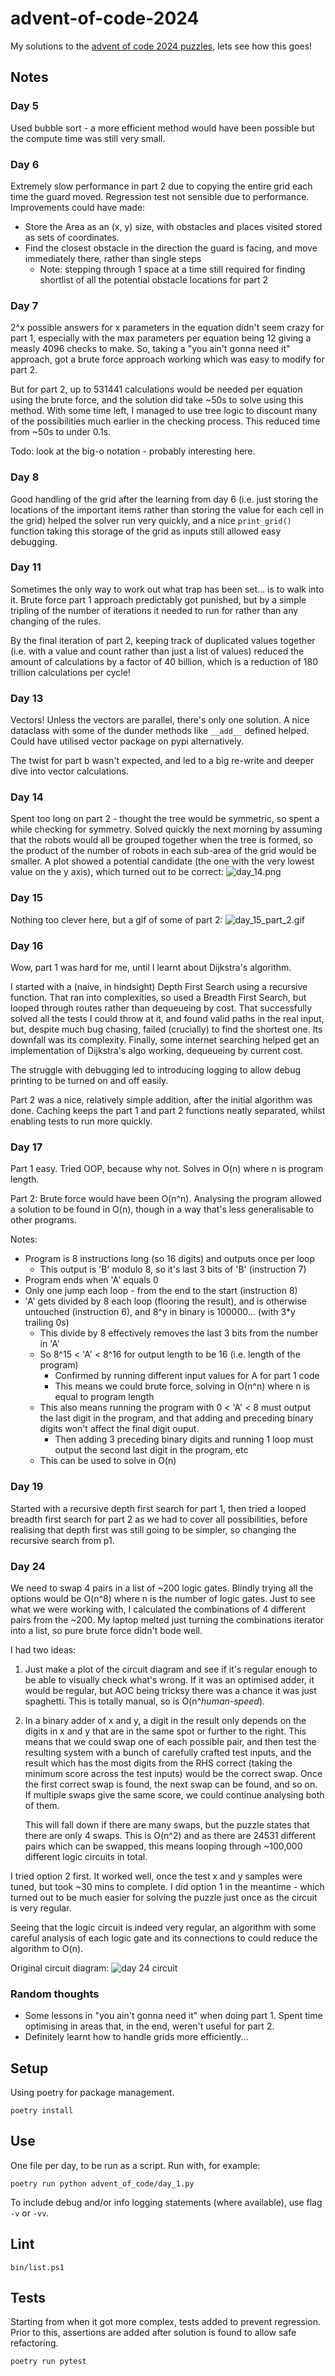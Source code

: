 # advent-of-code-2024

My solutions to the [advent of code 2024 puzzles](https://adventofcode.com/2024), lets see how this goes!

## Notes
### Day 5
Used bubble sort - a more efficient method would have been possible but the compute time was still very small.

### Day 6
Extremely slow performance in part 2 due to copying the entire grid each time the guard moved.
Regression test not sensible due to performance.
Improvements could have made:
- Store the Area as an (x, y) size, with obstacles and places visited stored as sets of coordinates.
- Find the closest obstacle in the direction the guard is facing, and move immediately there, rather than single steps
  - Note: stepping through 1 space at a time still required for finding shortlist of all the potential obstacle locations for part 2

### Day 7
2^x possible answers for x parameters in the equation didn't seem crazy for part 1,
especially with the max parameters per equation being 12 giving a measly 4096 checks to make.
So, taking a "you ain't gonna need it" approach, got a brute force approach working which was easy to modify for part 2.

But for part 2, up to 531441 calculations would be needed per equation using the brute force,
and the solution did take ~50s to solve using this method.
With some time left, I managed to use tree logic to discount many of the possibilities much earlier in the checking process.
This reduced time from ~50s to under 0.1s.

Todo: look at the big-o notation - probably interesting here.

### Day 8
Good handling of the grid after the learning from day 6
(i.e. just storing the locations of the important items rather than storing the value for each cell in the grid)
helped the solver run very quickly, and a nice `print_grid()` function taking this storage of the grid as inputs still allowed easy debugging.

### Day 11
Sometimes the only way to work out what trap has been set… is to walk into it.
Brute force part 1 approach predictably got punished, 
but by a simple tripling of the number of iterations it needed to run for rather than any changing of the rules.

By the final iteration of part 2, keeping track of duplicated values together (i.e. with a value and count rather than just a list of values) 
reduced the amount of calculations by a factor of 40 billion, which is a reduction of 180 trillion calculations per cycle!

### Day 13
Vectors! Unless the vectors are parallel, there's only one solution. 
A nice dataclass with some of the dunder methods like `__add__` defined helped.
Could have utilised vector package on pypi alternatively.

The twist for part b wasn't expected, and led to a big re-write and deeper dive into vector calculations.

### Day 14
Spent too long on part 2 - thought the tree would be symmetric, so spent a while checking for symmetry.
Solved quickly the next morning by assuming that the robots would all be grouped together when the tree is formed,
so the product of the number of robots in each sub-area of the grid would be smaller.
A plot showed a potential candidate (the one with the very lowest value on the y axis), which turned out to be correct:
![day_14.png](day_14.png)

### Day 15
Nothing too clever here, but a gif of some of part 2:
![day_15_part_2.gif](day_15.gif)

### Day 16 
Wow, part 1 was hard for me, until I learnt about Dijkstra's algorithm.

I started with a (naive, in hindsight) Depth First Search using a recursive function. 
That ran into complexities, so used a Breadth First Search, but looped through routes rather than dequeueing by cost.
That successfully solved all the tests I could throw at it, and found valid paths in the real input,
but, despite much bug chasing, failed (crucially) to find the shortest one. Its downfall was its complexity.
Finally, some internet searching helped get an implementation of Dijkstra's algo working, dequeueing by current cost.

The struggle with debugging led to introducing logging to allow debug printing to be turned on and off easily.

Part 2 was a nice, relatively simple addition, after the initial algorithm was done. 
Caching keeps the part 1 and part 2 functions neatly separated, whilst enabling tests to run more quickly.

### Day 17
Part 1 easy. Tried OOP, because why not.
Solves in O(n) where n is program length.

Part 2:
Brute force would have been O(n^n). 
Analysing the program allowed a solution to be found in O(n),
though in a way that's less generalisable to other programs.

Notes:
- Program is 8 instructions long (so 16 digits) and outputs once per loop
  - This output is 'B' modulo 8, so it's last 3 bits of 'B' (instruction 7)
- Program ends when 'A' equals 0
- Only one jump each loop - from the end to the start (instruction 8)
- 'A' gets divided by 8 each loop (flooring the result), and is otherwise untouched (instruction 6), 
 and 8^y in binary is 100000... (with 3*y trailing 0s)
  - This divide by 8 effectively removes the last 3 bits from the number in 'A'
  - So 8^15 < 'A' < 8^16 for output length to be 16 (i.e. length of the program)
    - Confirmed by running different input values for A for part 1 code
    - This means we could brute force, solving in O(n^n) where n is equal to program length 
  - This also means running the program with 0 < 'A' < 8 must output the last digit in the program,
and that adding and preceding binary digits won't affect the final digit ouput.
    - Then adding 3 preceding binary digits and running 1 loop must output the second last digit in the program, etc
  - This can be used to solve in O(n)

### Day 19
Started with a recursive depth first search for part 1, 
then tried a looped breadth first search for part 2 as we had to cover all possibilities,
before realising that depth first was still going to be simpler, so changing the recursive search from p1.

### Day 24
We need to swap 4 pairs in a list of ~200 logic gates. Blindly trying all the options would be O(n^8) where n is the number of logic gates.
Just to see what we were working with, I calculated the combinations of 4 different pairs from the ~200.
My laptop melted just turning the combinations iterator into a list, so pure brute force didn't bode well.

I had two ideas:
1. Just make a plot of the circuit diagram and see if it's regular enough to be able to visually check what's wrong.
If it was an optimised adder, it would be regular, but AOC being tricksy there was a chance it was just spaghetti.
This is totally manual, so is O(n^_human-speed_).

2. In a binary adder of x and y, a digit in the result only depends on the digits in x and y that are in the same spot or further to the right.
This means that we could swap one of each possible pair, and then test the resulting system with a bunch of carefully crafted test inputs,
and the result which has the most digits from the RHS correct (taking the minimum score across the test inputs) would be the correct swap.
Once the first correct swap is found, the next swap can be found, and so on.
If multiple swaps give the same score, we could continue analysing both of them.

    This will fall down if there are many swaps, but the puzzle states that there are only 4 swaps.
    This is O(n^2) and as there are 24531 different pairs which can be swapped, this means looping through ~100,000 different logic circuits in total.

I tried option 2 first. It worked well, once the test x and y samples were tuned, but took ~30 mins to complete.
I did option 1 in the meantime - which turned out to be much easier for solving the puzzle just once as the circuit is very regular.

Seeing that the logic circuit is indeed very regular,
an algorithm with some careful analysis of each logic gate and its connections to could reduce the algorithm to O(n).

Original circuit diagram:
![day 24 circuit](day_24_original_circuit.png)

### Random thoughts
- Some lessons in "you ain't gonna need it" when doing part 1.
Spent time optimising in areas that, in the end, weren't useful for part 2.
- Definitely learnt how to handle grids more efficiently...

## Setup
Using poetry for package management.
```shell
poetry install
```

## Use
One file per day, to be run as a script.
Run with, for example:
```shell
poetry run python advent_of_code/day_1.py
```

To include debug and/or info logging statements (where available), use flag `-v` or `-vv`.

## Lint
```shell
bin/list.ps1
```

## Tests
Starting from when it got more complex, tests added to prevent regression.
Prior to this, assertions are added after solution is found to allow safe refactoring.
```shell
poetry run pytest
```
